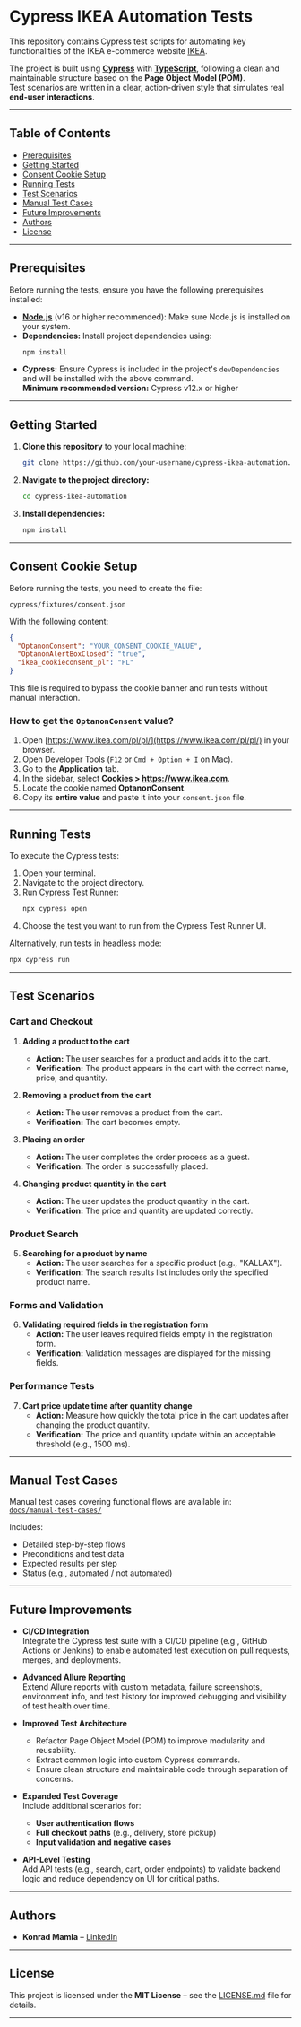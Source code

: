 # Cypress IKEA Automation Tests

This repository contains Cypress test scripts for automating key functionalities of the IKEA e-commerce website [IKEA](https://www.ikea.com/pl/pl/).  

The project is built using **[Cypress](https://www.cypress.io/)** with **[TypeScript](https://www.typescriptlang.org/)**, following a clean and maintainable structure based on the **Page Object Model (POM)**.  
Test scenarios are written in a clear, action-driven style that simulates real **end-user interactions**.

---

## Table of Contents

- [Prerequisites](#prerequisites)
- [Getting Started](#getting-started)
- [Consent Cookie Setup](#consent-cookie-setup)
- [Running Tests](#running-tests)
- [Test Scenarios](#test-scenarios)
- [Manual Test Cases](#manual-test-cases)
- [Future Improvements](#future-improvements)
- [Authors](#authors)
- [License](#license)

---

## Prerequisites

Before running the tests, ensure you have the following prerequisites installed:

- **[Node.js](https://nodejs.org/)** (v16 or higher recommended): Make sure Node.js is installed on your system.
- **Dependencies:** Install project dependencies using:
  ```bash
  npm install
  ```
- **Cypress:** Ensure Cypress is included in the project's `devDependencies` and will be installed with the above command.  
  **Minimum recommended version:** Cypress v12.x or higher

---

## Getting Started

1. **Clone this repository** to your local machine:
   ```bash
   git clone https://github.com/your-username/cypress-ikea-automation.git
   ```
2. **Navigate to the project directory:**
   ```bash
   cd cypress-ikea-automation
   ```
3. **Install dependencies:**
   ```bash
   npm install
   ```

---

## Consent Cookie Setup

Before running the tests, you need to create the file:

`cypress/fixtures/consent.json`

With the following content:

```json
{
  "OptanonConsent": "YOUR_CONSENT_COOKIE_VALUE",
  "OptanonAlertBoxClosed": "true",
  "ikea_cookieconsent_pl": "PL"
}
```

This file is required to bypass the cookie banner and run tests without manual interaction.

### How to get the `OptanonConsent` value?

1. Open [https://www.ikea.com/pl/pl/](https://www.ikea.com/pl/pl/) in your browser.
2. Open Developer Tools (`F12` or `Cmd + Option + I` on Mac).  
3. Go to the **Application** tab.  
4. In the sidebar, select **Cookies > https://www.ikea.com**.  
5. Locate the cookie named **OptanonConsent**.  
6. Copy its **entire value** and paste it into your `consent.json` file.

---

## Running Tests

To execute the Cypress tests:

1. Open your terminal.
2. Navigate to the project directory.
3. Run Cypress Test Runner:
   ```bash
   npx cypress open
   ```
4. Choose the test you want to run from the Cypress Test Runner UI.

Alternatively, run tests in headless mode:

```bash
npx cypress run
```

---

## Test Scenarios

### Cart and Checkout

1. **Adding a product to the cart**

   - **Action:** The user searches for a product and adds it to the cart.
   - **Verification:** The product appears in the cart with the correct name, price, and quantity.

2. **Removing a product from the cart**

   - **Action:** The user removes a product from the cart.
   - **Verification:** The cart becomes empty.

3. **Placing an order**

   - **Action:** The user completes the order process as a guest.
   - **Verification:** The order is successfully placed.

4. **Changing product quantity in the cart**
   - **Action:** The user updates the product quantity in the cart.
   - **Verification:** The price and quantity are updated correctly.

### Product Search

5. **Searching for a product by name**
   - **Action:** The user searches for a specific product (e.g., "KALLAX").
   - **Verification:** The search results list includes only the specified product name.

### Forms and Validation

6. **Validating required fields in the registration form**
   - **Action:** The user leaves required fields empty in the registration form.
   - **Verification:** Validation messages are displayed for the missing fields.

### Performance Tests

7. **Cart price update time after quantity change**
   - **Action:** Measure how quickly the total price in the cart updates after changing the product quantity.
   - **Verification:** The price and quantity update within an acceptable threshold (e.g., 1500 ms).

---

## Manual Test Cases

Manual test cases covering functional flows are available in:  
[`docs/manual-test-cases/`](./docs/manual-test-cases/)

Includes:

- Detailed step-by-step flows  
- Preconditions and test data  
- Expected results per step  
- Status (e.g., automated / not automated)

---

## Future Improvements

- **CI/CD Integration**  
  Integrate the Cypress test suite with a CI/CD pipeline (e.g., GitHub Actions or Jenkins) to enable automated test execution on pull requests, merges, and deployments.

- **Advanced Allure Reporting**  
  Extend Allure reports with custom metadata, failure screenshots, environment info, and test history for improved debugging and visibility of test health over time.

- **Improved Test Architecture**  
  - Refactor Page Object Model (POM) to improve modularity and reusability.  
  - Extract common logic into custom Cypress commands.  
  - Ensure clean structure and maintainable code through separation of concerns.

- **Expanded Test Coverage**  
  Include additional scenarios for:  
  - **User authentication flows**  
  - **Full checkout paths** (e.g., delivery, store pickup)  
  - **Input validation and negative cases**

- **API-Level Testing**  
  Add API tests (e.g., search, cart, order endpoints) to validate backend logic and reduce dependency on UI for critical paths.

---

## Authors

- **Konrad Mamla** – [LinkedIn](https://www.linkedin.com/in/konrad-mamla)

---

## License

This project is licensed under the **MIT License** – see the [LICENSE.md](LICENSE.md) file for details.

---


